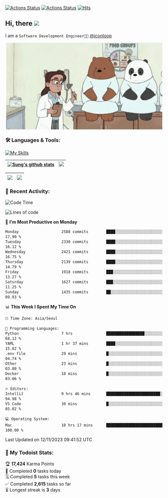 
[![Actions Status](https://github.com/ddok2/ddok2/workflows/Todoist%20Readme/badge.svg)](https://github.com/ddok2/ddok2/actions)
[![Actions Status](https://github.com/ddok2/ddok2/workflows/wakatime-stats/badge.svg)](https://github.com/ddok2/ddok2/actions)
[![Hits](https://hits.seeyoufarm.com/api/count/incr/badge.svg?url=https%3A%2F%2Fgithub.com%2Fddok2&count_bg=%23FF9595&title_bg=%23555555&icon=github.svg&icon_color=%23FFFFFF&title=hits&edge_flat=false)](https://hits.seeyoufarm.com)

<!-- ![visitors](https://visitor-badge.laobi.icu/badge?page_id=ddok2.ddok2) -->
## Hi, there <img src="https://raw.githubusercontent.com/MartinHeinz/MartinHeinz/master/wave.gif" width="3%">

I am a `Software Development Engineer🧑‍💻` [@iconloop](https://github.com/iconloop)


<p align="center">
    <img align="center" alt="GIF" src="img/debugging.gif" />
</p>


### 🛠 Languages & Tools:

[![My Skills](https://skillicons.dev/icons?i=go,js,ts,py,express,react,svelte,jquery,pug,mongodb,mysql,redis,aws,docker,kubernetes)](https://skillicons.dev)


| <a href="https://github-readme-stats.vercel.app/api?username=ddok2&show_icons=true&include_all_commits=true&count_private=true&theme=buefy&hide_border=true"><img align="center" src="https://github-readme-stats.vercel.app/api?username=ddok2&show_icons=true&include_all_commits=true&count_private=true&theme=buefy&hide_border=true" alt="Sung's github stats" /></a> | <a href="https://github.com/ddok2"><img src="http://github-readme-streak-stats.herokuapp.com?user=ddok2&hide_border=true" /></a> |
| ------------- |------------- |


| <a href="https://github.com/ddok2"><img align="center" src="https://github-readme-stats.vercel.app/api/top-langs/?username=ddok2&theme=buefy&hide=html,css&hide_border=true" /></a> | <a href="https://github.com/ddok2"><img align="center" src="https://activity-graph.herokuapp.com/graph?username=ddok2&theme=github&hide_border=true" height="250" /></a> |
| ------------- |--------------------------------------------------------------------------------------------------------------------------------------------------------------------------|


<!-- <details open>
    <summary>📈 My GitHub Stats</summary>
    <p align="center">
        <a href="https://github.com/ddok2">
            <img align="center" src="https://github-readme-stats.vercel.app/api?username=ddok2&show_icons=true&include_all_commits=true&count_private=true&theme=buefy&hide_border=true" alt="Sung's github stats" />
        </a>
    </p>
</details>
<details>
    <summary>💬 Top Languages</summary>
    <p align="center"> 
        <a href="https://github.com/ddok2">
            <img align="center" src="https://github-readme-stats.vercel.app/api/top-langs/?username=ddok2&layout=compact&theme=buefy&hide=html,css&hide_border=true" />
        </a>
    </p>
</details> -->


### 🌈 Recent Activity:
<!--START_SECTION:waka-->
![Code Time](http://img.shields.io/badge/Code%20Time-2%2C325%20hrs%2023%20mins-blue)

![Lines of code](https://img.shields.io/badge/From%20Hello%20World%20I%27ve%20Written-11.5%20million%20lines%20of%20code-blue)

📅 **I'm Most Productive on Monday** 

```text
Monday                   2588 commits        ████░░░░░░░░░░░░░░░░░░░░░   17.90 % 
Tuesday                  2330 commits        ████░░░░░░░░░░░░░░░░░░░░░   16.12 % 
Wednesday                2421 commits        ████░░░░░░░░░░░░░░░░░░░░░   16.75 % 
Thursday                 2139 commits        ████░░░░░░░░░░░░░░░░░░░░░   14.79 % 
Friday                   1918 commits        ███░░░░░░░░░░░░░░░░░░░░░░   13.27 % 
Saturday                 1627 commits        ███░░░░░░░░░░░░░░░░░░░░░░   11.25 % 
Sunday                   1435 commits        ██░░░░░░░░░░░░░░░░░░░░░░░   09.93 % 
```


📊 **This Week I Spent My Time On** 

```text
🕑︎ Time Zone: Asia/Seoul

💬 Programming Languages: 
Python                   7 hrs               █████████████████░░░░░░░░   68.12 % 
YAML                     1 hr 37 mins        ████░░░░░░░░░░░░░░░░░░░░░   15.82 % 
.env file                29 mins             █░░░░░░░░░░░░░░░░░░░░░░░░   04.74 % 
Other                    23 mins             █░░░░░░░░░░░░░░░░░░░░░░░░   03.80 % 
Docker                   18 mins             █░░░░░░░░░░░░░░░░░░░░░░░░   03.06 % 

🔥 Editors: 
IntelliJ                 9 hrs 46 mins       ████████████████████████░   94.98 % 
VS Code                  30 mins             █░░░░░░░░░░░░░░░░░░░░░░░░   05.02 % 

💻 Operating System: 
Mac                      10 hrs 17 mins      █████████████████████████   100.00 % 
```


 Last Updated on 12/11/2023 09:41:52 UTC
<!--END_SECTION:waka-->

### 🚧 My Todoist Stats:
<!-- TODO-IST:START -->
🏆  **17,424** Karma Points           
🌸  Completed **0** tasks today           
🗓  Completed **5** tasks this week           
✅  Completed **2,615** tasks so far           
⏳  Longest streak is **3** days
<!-- TODO-IST:END -->

